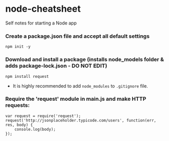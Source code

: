 # node-cheatsheet
Self notes for starting a Node app

### Create a package.json file and accept all default settings
```npm init -y```

### Download and install a package (installs node_models folder & adds package-lock.json - DO NOT EDIT)
```npm install request```
* It is highly recommended to add ```node_modules``` to ```.gitignore``` file.

### Require the 'request' module in main.js and make HTTP requests:
```
var request = require('request');
request('http://jsonplaceholder.typicode.com/users', function(err, res, body) {
	console.log(body);
});
```




